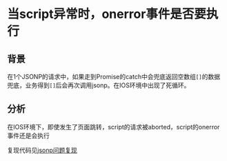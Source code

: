 # 当script异常时，onerror事件是否要执行

## 背景

在1个JSONP的请求中，如果走到Promise的catch中会兜底返回空数组`[]`的数据兜底，业务得到`[]`后会再次调用jsonp。在IOS环境中出现了死循环。

## 分析

在IOS环境下，即使发生了页面跳转，script的请求被aborted，script的onerror事件还是会执行

复现代码见[jsonp问题复现](./../../../examples/dom/20181202)

